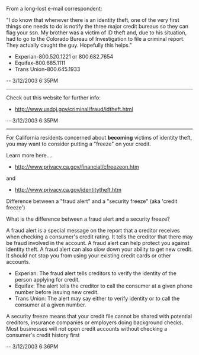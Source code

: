 <div id="wikitext">

<div style="display: none;">

Summary:information on how to prevent and recover from identity theft
Parent:(Main.)<span
class="wikiword">[FinanceLinks](http://wiki.tamouse.org?n=Main.FinanceLinks?action=print)</span>
<span
class="wikiword">[IncludeMe](http://wiki.tamouse.org?n=Main.IncludeMe?action=edit)[?](http://wiki.tamouse.org?n=Main.IncludeMe?action=edit)</span>:[FinanceLinks](http://wiki.tamouse.org?n=Main.FinanceLinks?action=print)
Categories:[Articles](http://wiki.tamouse.org?n=Category.Articles) Tags:
identity theft, finances

</div>

From a long-lost e-mail correspondent:

<div class="indent">

"I do know that whenever there is an identity theft, one of the very
first things one needs to do is notify the three major credit bureaus so
they can flag your ssn. My brother was a victim of ID theft and, due to
his situation, had to go to the Colorado Bureau of Investigation to file
a criminal report. They actually caught the guy. Hopefully this helps."

</div>

<div class="vspace">

</div>

-   Experian-800.520.1221 or 800.682.7654
-   Equifax-800.685.1111
-   Trans Union-800.645.1933

-- 3/12/2003 6:35PM

<div class="vspace">

</div>

------------------------------------------------------------------------

Check out this website for further info:

-   <http://www.usdoj.gov/criminal/fraud/idtheft.html>

-- 3/12/2003 6:35PM

<div class="vspace">

</div>

------------------------------------------------------------------------

For California residents concerned about **becoming** victims of
identity theft, you may want to consider putting a "freeze" on your
credit.

Learn more here....

-   <http://www.privacy.ca.gov/financial/cfreezeon.htm>

and

-   <http://www.privacy.ca.gov/identitytheft.htm>

Difference between a "fraud alert" and a "security freeze" (aka 'credit
freeze')

<div class="vspace">

</div>

<div class="faq">

What is the difference between a fraud alert and a security freeze?

A fraud alert is a special message on the report that a creditor
receives when checking a consumer's credit rating. It tells the creditor
that there may be fraud involved in the account. A fraud alert can help
protect you against identity theft. A fraud alert can also slow down
your ability to get new credit. It should not stop you from using your
existing credit cards or other accounts.

<div class="vspace">

</div>

-   Experian: The fraud alert tells creditors to verify the identity of
    the person applying for credit.
-   Equifax: The alert tells the creditor to call the consumer at a
    given phone number before issuing new credit.
-   Trans Union: The alert may say either to verify identity or to call
    the consumer at a given number.

A security freeze means that your credit file cannot be shared with
potential creditors, insurance companies or employers doing background
checks. Most businesses will not open credit accounts without checking a
consumer's credit history first

</div>

-- 3/12/2003 6:36PM

<div class="vspace">

</div>

</div>
